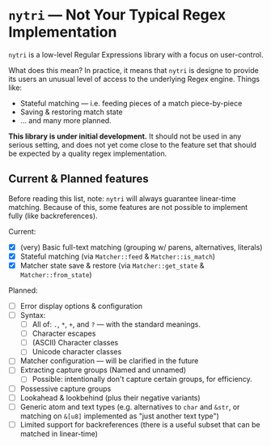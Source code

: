 # `nytri` — Not Your Typical Regex Implementation

`nytri` is a low-level Regular Expressions library with a focus on user-control.

What does this mean? In practice, it means that `nytri` is designe to provide its users an unusual
level of access to the underlying Regex engine. Things like:

* Stateful matching — i.e. feeding pieces of a match piece-by-piece
* Saving & restoring match state
* ... and many more planned.

**This library is under initial development.** It should not be used in any serious setting, and
does not yet come close to the feature set that should be expected by a quality regex
implementation.

## Current & Planned features

Before reading this list, note: `nytri` will always guarantee linear-time matching. Because of this,
some features are not possible to implement fully (like backreferences).

Current:

* [x] (very) Basic full-text matching (grouping w/ parens, alternatives, literals)
* [x] Stateful matching (via `Matcher::feed` & `Matcher::is_match`)
* [x] Matcher state save & restore (via `Matcher::get_state` & `Matcher::from_state`)

Planned: 

* [ ] Error display options & configuration
* [ ] Syntax:
    * [ ] All of: `.`, `*`, `+`, and `?` — with the standard meanings.
    * [ ] Character escapes
    * [ ] (ASCII) Character classes
    * [ ] Unicode character classes
* [ ] Matcher configuration — will be clarified in the future
* [ ] Extracting capture groups (Named and unnamed)
    * [ ] Possible: intentionally don't capture certain groups, for efficiency.
* [ ] Possessive capture groups
* [ ] Lookahead & lookbehind (plus their negative variants)
* [ ] Generic atom and text types (e.g. alternatives to `char` and `&str`, or matching on `&[u8]`
    implemented as "just another text type")
* [ ] Limited support for backreferences (there is a useful subset that can be matched in linear-time)
